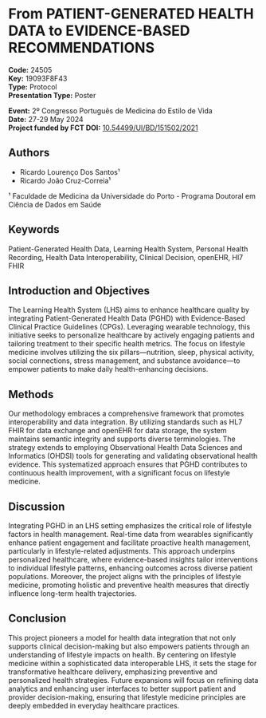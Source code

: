 # From PATIENT-GENERATED HEALTH DATA to EVIDENCE-BASED RECOMMENDATIONS

**Code:** 24505  
**Key:** 19093F8F43  
**Type:** Protocol  
**Presentation Type:** Poster

**Event:** 2º Congresso Português de Medicina do Estilo de Vida  
**Date:** 27-29 May 2024  
**Project funded by FCT DOI:** [10.54499/UI/BD/151502/2021](https://doi.org/10.54499/UI/BD/151502/2021)

## Authors
* Ricardo Lourenço Dos Santos¹
* Ricardo João Cruz-Correia¹

¹ Faculdade de Medicina da Universidade do Porto - Programa Doutoral em Ciência de Dados em Saúde

## Keywords
Patient-Generated Health Data, Learning Health System, Personal Health Recording, Health Data Interoperability, Clinical Decision, openEHR, Hl7 FHIR

## Introduction and Objectives
The Learning Health System (LHS) aims to enhance healthcare quality by integrating Patient-Generated Health Data (PGHD) with Evidence-Based Clinical Practice Guidelines (CPGs). Leveraging wearable technology, this initiative seeks to personalize healthcare by actively engaging patients and tailoring treatment to their specific health metrics. The focus on lifestyle medicine involves utilizing the six pillars—nutrition, sleep, physical activity, social connections, stress management, and substance avoidance—to empower patients to make daily health-enhancing decisions.

## Methods
Our methodology embraces a comprehensive framework that promotes interoperability and data integration. By utilizing standards such as HL7 FHIR for data exchange and openEHR for data storage, the system maintains semantic integrity and supports diverse terminologies. The strategy extends to employing Observational Health Data Sciences and Informatics (OHDSI) tools for generating and validating observational health evidence. This systematized approach ensures that PGHD contributes to continuous health improvement, with a significant focus on lifestyle medicine.

## Discussion
Integrating PGHD in an LHS setting emphasizes the critical role of lifestyle factors in health management. Real-time data from wearables significantly enhance patient engagement and facilitate proactive health management, particularly in lifestyle-related adjustments. This approach underpins personalized healthcare, where evidence-based insights tailor interventions to individual lifestyle patterns, enhancing outcomes across diverse patient populations. Moreover, the project aligns with the principles of lifestyle medicine, promoting holistic and preventive health measures that directly influence long-term health trajectories.

## Conclusion
This project pioneers a model for health data integration that not only supports clinical decision-making but also empowers patients through an understanding of lifestyle impacts on health. By centering on lifestyle medicine within a sophisticated data interoperable LHS, it sets the stage for transformative healthcare delivery, emphasizing preventive and personalized health strategies. Future expansions will focus on refining data analytics and enhancing user interfaces to better support patient and provider decision-making, ensuring that lifestyle medicine principles are deeply embedded in everyday healthcare practices.